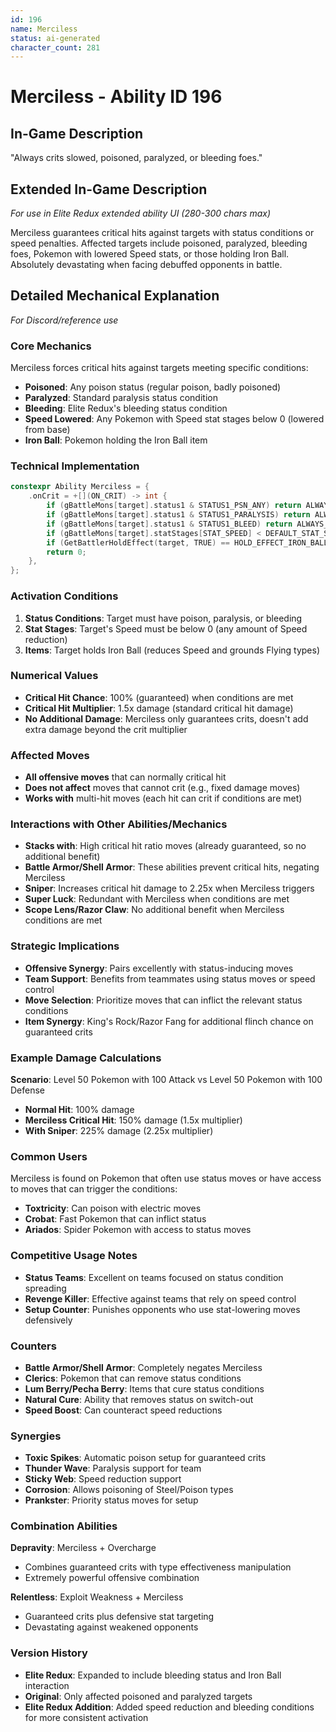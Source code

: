 ```yaml
---
id: 196
name: Merciless
status: ai-generated
character_count: 281
---
```


# Merciless - Ability ID 196

## In-Game Description
"Always crits slowed, poisoned, paralyzed, or bleeding foes."

## Extended In-Game Description
*For use in Elite Redux extended ability UI (280-300 chars max)*

Merciless guarantees critical hits against targets with status conditions or speed penalties. Affected targets include poisoned, paralyzed, bleeding foes, Pokemon with lowered Speed stats, or those holding Iron Ball. Absolutely devastating when facing debuffed opponents in battle.

## Detailed Mechanical Explanation
*For Discord/reference use*

### Core Mechanics
Merciless forces critical hits against targets meeting specific conditions:
- **Poisoned**: Any poison status (regular poison, badly poisoned)
- **Paralyzed**: Standard paralysis status condition
- **Bleeding**: Elite Redux's bleeding status condition
- **Speed Lowered**: Any Pokemon with Speed stat stages below 0 (lowered from base)
- **Iron Ball**: Pokemon holding the Iron Ball item

### Technical Implementation
```cpp
constexpr Ability Merciless = {
    .onCrit = +[](ON_CRIT) -> int {
        if (gBattleMons[target].status1 & STATUS1_PSN_ANY) return ALWAYS_CRIT;
        if (gBattleMons[target].status1 & STATUS1_PARALYSIS) return ALWAYS_CRIT;
        if (gBattleMons[target].status1 & STATUS1_BLEED) return ALWAYS_CRIT;
        if (gBattleMons[target].statStages[STAT_SPEED] < DEFAULT_STAT_STAGE) return ALWAYS_CRIT;
        if (GetBattlerHoldEffect(target, TRUE) == HOLD_EFFECT_IRON_BALL) return ALWAYS_CRIT;
        return 0;
    },
};
```

### Activation Conditions
1. **Status Conditions**: Target must have poison, paralysis, or bleeding
2. **Stat Stages**: Target's Speed must be below 0 (any amount of Speed reduction)
3. **Items**: Target holds Iron Ball (reduces Speed and grounds Flying types)

### Numerical Values
- **Critical Hit Chance**: 100% (guaranteed) when conditions are met
- **Critical Hit Multiplier**: 1.5x damage (standard critical hit damage)
- **No Additional Damage**: Merciless only guarantees crits, doesn't add extra damage beyond the crit multiplier

### Affected Moves
- **All offensive moves** that can normally critical hit
- **Does not affect** moves that cannot crit (e.g., fixed damage moves)
- **Works with** multi-hit moves (each hit can crit if conditions are met)

### Interactions with Other Abilities/Mechanics
- **Stacks with**: High critical hit ratio moves (already guaranteed, so no additional benefit)
- **Battle Armor/Shell Armor**: These abilities prevent critical hits, negating Merciless
- **Sniper**: Increases critical hit damage to 2.25x when Merciless triggers
- **Super Luck**: Redundant with Merciless when conditions are met
- **Scope Lens/Razor Claw**: No additional benefit when Merciless conditions are met

### Strategic Implications
- **Offensive Synergy**: Pairs excellently with status-inducing moves
- **Team Support**: Benefits from teammates using status moves or speed control
- **Move Selection**: Prioritize moves that can inflict the relevant status conditions
- **Item Synergy**: King's Rock/Razor Fang for additional flinch chance on guaranteed crits

### Example Damage Calculations
**Scenario**: Level 50 Pokemon with 100 Attack vs Level 50 Pokemon with 100 Defense
- **Normal Hit**: 100% damage
- **Merciless Critical Hit**: 150% damage (1.5x multiplier)
- **With Sniper**: 225% damage (2.25x multiplier)

### Common Users
Merciless is found on Pokemon that often use status moves or have access to moves that can trigger the conditions:
- **Toxtricity**: Can poison with electric moves
- **Crobat**: Fast Pokemon that can inflict status
- **Ariados**: Spider Pokemon with access to status moves

### Competitive Usage Notes
- **Status Teams**: Excellent on teams focused on status condition spreading
- **Revenge Killer**: Effective against teams that rely on speed control
- **Setup Counter**: Punishes opponents who use stat-lowering moves defensively

### Counters
- **Battle Armor/Shell Armor**: Completely negates Merciless
- **Clerics**: Pokemon that can remove status conditions
- **Lum Berry/Pecha Berry**: Items that cure status conditions
- **Natural Cure**: Ability that removes status on switch-out
- **Speed Boost**: Can counteract speed reductions

### Synergies
- **Toxic Spikes**: Automatic poison setup for guaranteed crits
- **Thunder Wave**: Paralysis support for team
- **Sticky Web**: Speed reduction support
- **Corrosion**: Allows poisoning of Steel/Poison types
- **Prankster**: Priority status moves for setup

### Combination Abilities
**Depravity**: Merciless + Overcharge
- Combines guaranteed crits with type effectiveness manipulation
- Extremely powerful offensive combination

**Relentless**: Exploit Weakness + Merciless
- Guaranteed crits plus defensive stat targeting
- Devastating against weakened opponents

### Version History
- **Elite Redux**: Expanded to include bleeding status and Iron Ball interaction
- **Original**: Only affected poisoned and paralyzed targets
- **Elite Redux Addition**: Added speed reduction and bleeding conditions for more consistent activation